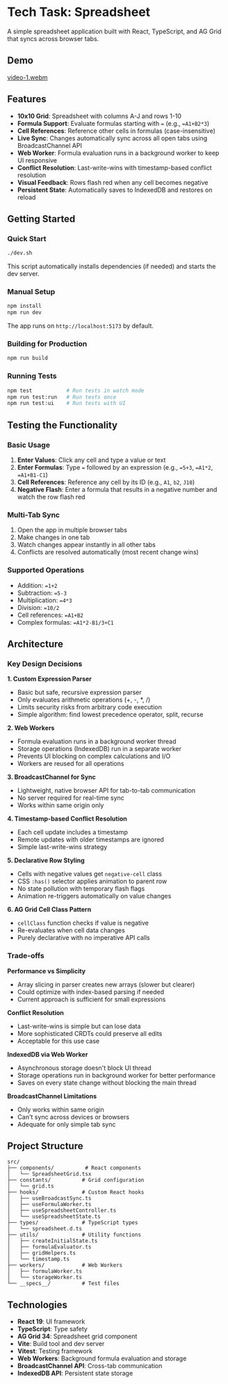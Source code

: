 # Tech Task: Spreadsheet

A simple spreadsheet application built with React, TypeScript, and AG Grid that syncs across browser tabs.

## Demo
[video-1.webm](https://github.com/user-attachments/assets/fb9783b5-9e80-41ad-944b-3e6199389514)

## Features

- **10x10 Grid**: Spreadsheet with columns A-J and rows 1-10
- **Formula Support**: Evaluate formulas starting with `=` (e.g., `=A1+B2*3`)
- **Cell References**: Reference other cells in formulas (case-insensitive)
- **Live Sync**: Changes automatically sync across all open tabs using BroadcastChannel API
- **Web Worker**: Formula evaluation runs in a background worker to keep UI responsive
- **Conflict Resolution**: Last-write-wins with timestamp-based conflict resolution
- **Visual Feedback**: Rows flash red when any cell becomes negative
- **Persistent State**: Automatically saves to IndexedDB and restores on reload

## Getting Started

### Quick Start

```bash
./dev.sh
```

This script automatically installs dependencies (if needed) and starts the dev server.

### Manual Setup

```bash
npm install
npm run dev
```

The app runs on `http://localhost:5173` by default.

### Building for Production

```bash
npm run build
```

### Running Tests

```bash
npm test           # Run tests in watch mode
npm run test:run   # Run tests once
npm run test:ui    # Run tests with UI
```

## Testing the Functionality

### Basic Usage

1. **Enter Values**: Click any cell and type a value or text
2. **Enter Formulas**: Type `=` followed by an expression (e.g., `=5+3`, `=A1*2`, `=A1+B1-C1`)
3. **Cell References**: Reference any cell by its ID (e.g., `A1`, `b2`, `J10`)
4. **Negative Flash**: Enter a formula that results in a negative number and watch the row flash red

### Multi-Tab Sync

1. Open the app in multiple browser tabs
2. Make changes in one tab
3. Watch changes appear instantly in all other tabs
4. Conflicts are resolved automatically (most recent change wins)

### Supported Operations

- Addition: `=1+2`
- Subtraction: `=5-3`
- Multiplication: `=4*3`
- Division: `=10/2`
- Cell references: `=A1+B2`
- Complex formulas: `=A1*2-B1/3+C1`

## Architecture

### Key Design Decisions

**1. Custom Expression Parser**

- Basic but safe, recursive expression parser
- Only evaluates arithmetic operations (+, -, \*, /)
- Limits security risks from arbitrary code execution
- Simple algorithm: find lowest precedence operator, split, recurse

**2. Web Workers**

- Formula evaluation runs in a background worker thread
- Storage operations (IndexedDB) run in a separate worker
- Prevents UI blocking on complex calculations and I/O
- Workers are reused for all operations

**3. BroadcastChannel for Sync**

- Lightweight, native browser API for tab-to-tab communication
- No server required for real-time sync
- Works within same origin only

**4. Timestamp-based Conflict Resolution**

- Each cell update includes a timestamp
- Remote updates with older timestamps are ignored
- Simple last-write-wins strategy

**5. Declarative Row Styling**

- Cells with negative values get `negative-cell` class
- CSS `:has()` selector applies animation to parent row
- No state pollution with temporary flash flags
- Animation re-triggers automatically on value changes

**6. AG Grid Cell Class Pattern**

- `cellClass` function checks if value is negative
- Re-evaluates when cell data changes
- Purely declarative with no imperative API calls

### Trade-offs

**Performance vs Simplicity**

- Array slicing in parser creates new arrays (slower but clearer)
- Could optimize with index-based parsing if needed
- Current approach is sufficient for small expressions

**Conflict Resolution**

- Last-write-wins is simple but can lose data
- More sophisticated CRDTs could preserve all edits
- Acceptable for this use case

**IndexedDB via Web Worker**

- Asynchronous storage doesn't block UI thread
- Storage operations run in background worker for better performance
- Saves on every state change without blocking the main thread

**BroadcastChannel Limitations**

- Only works within same origin
- Can't sync across devices or browsers
- Adequate for only simple tab sync

## Project Structure

```
src/
├── components/          # React components
│   └── SpreadsheetGrid.tsx
├── constants/          # Grid configuration
│   └── grid.ts
├── hooks/              # Custom React hooks
│   ├── useBroadcastSync.ts
│   ├── useFormulaWorker.ts
│   ├── useSpreadsheetController.ts
│   └── useSpreadsheetState.ts
├── types/              # TypeScript types
│   └── spreadsheet.d.ts
├── utils/              # Utility functions
│   ├── createInitialState.ts
│   ├── formulaEvaluator.ts
│   ├── gridHelpers.ts
│   └── timestamp.ts
├── workers/            # Web Workers
│   ├── formulaWorker.ts
│   └── storageWorker.ts
└── __specs__/          # Test files
```

## Technologies

- **React 19**: UI framework
- **TypeScript**: Type safety
- **AG Grid 34**: Spreadsheet grid component
- **Vite**: Build tool and dev server
- **Vitest**: Testing framework
- **Web Workers**: Background formula evaluation and storage
- **BroadcastChannel API**: Cross-tab communication
- **IndexedDB API**: Persistent state storage
